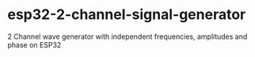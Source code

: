 # esp32-2-channel-signal-generator
2 Channel wave generator with independent frequencies, amplitudes and phase on ESP32
